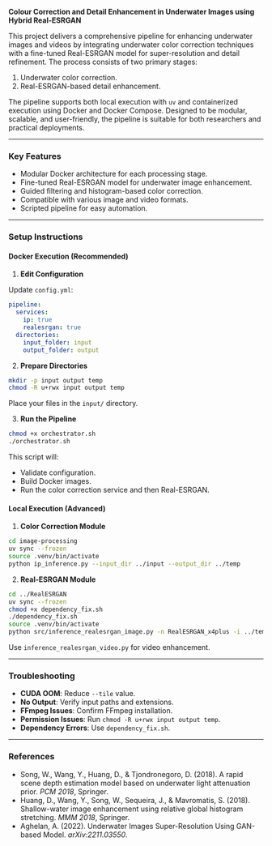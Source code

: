 **Colour Correction and Detail Enhancement in Underwater Images using Hybrid Real-ESRGAN**

This project delivers a comprehensive pipeline for enhancing underwater images and videos by integrating underwater color correction techniques with a fine-tuned Real-ESRGAN model for super-resolution and detail refinement. The process consists of two primary stages:

1. Underwater color correction.
2. Real-ESRGAN-based detail enhancement.

The pipeline supports both local execution with `uv` and containerized execution using Docker and Docker Compose. Designed to be modular, scalable, and user-friendly, the pipeline is suitable for both researchers and practical deployments.

---

### **Key Features**

* Modular Docker architecture for each processing stage.
* Fine-tuned Real-ESRGAN model for underwater image enhancement.
* Guided filtering and histogram-based color correction.
* Compatible with various image and video formats.
* Scripted pipeline for easy automation.

---

### **Setup Instructions**

#### **Docker Execution (Recommended)**

1. **Edit Configuration**

Update `config.yml`:

```yaml
pipeline:
  services:
    ip: true
    realesrgan: true
  directories:
    input_folder: input
    output_folder: output
```

2. **Prepare Directories**

```bash
mkdir -p input output temp
chmod -R u+rwx input output temp
```

Place your files in the `input/` directory.

3. **Run the Pipeline**

```bash
chmod +x orchestrator.sh
./orchestrator.sh
```

This script will:

* Validate configuration.
* Build Docker images.
* Run the color correction service and then Real-ESRGAN.

#### **Local Execution (Advanced)**

1. **Color Correction Module**

```bash
cd image-processing
uv sync --frozen
source .venv/bin/activate
python ip_inference.py --input_dir ../input --output_dir ../temp
```

2. **Real-ESRGAN Module**

```bash
cd ../RealESRGAN
uv sync --frozen
chmod +x dependency_fix.sh
./dependency_fix.sh
source .venv/bin/activate
python src/inference_realesrgan_image.py -n RealESRGAN_x4plus -i ../temp -o ../output --model_path model/net_g_5000.pth --outscale 4 --tile 400
```

Use `inference_realesrgan_video.py` for video enhancement.

---

### **Troubleshooting**

* **CUDA OOM**: Reduce `--tile` value.
* **No Output**: Verify input paths and extensions.
* **FFmpeg Issues**: Confirm FFmpeg installation.
* **Permission Issues**: Run `chmod -R u+rwx input output temp`.
* **Dependency Errors**: Use `dependency_fix.sh`.

---

### **References**

* Song, W., Wang, Y., Huang, D., & Tjondronegoro, D. (2018). A rapid scene depth estimation model based on underwater light attenuation prior. *PCM 2018*, Springer.
* Huang, D., Wang, Y., Song, W., Sequeira, J., & Mavromatis, S. (2018). Shallow-water image enhancement using relative global histogram stretching. *MMM 2018*, Springer.
* Aghelan, A. (2022). Underwater Images Super-Resolution Using GAN-based Model. *arXiv:2211.03550*.